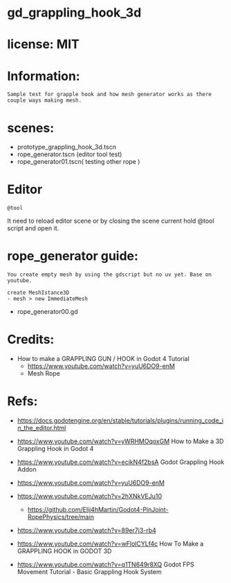 # gd_grappling_hook_3d

# license: MIT

# Information:
	Sample test for grapple hook and how mesh generator works as there couple ways making mesh.

# scenes:
- prototype_grappling_hook_3d.tscn
- rope_generator.tscn (editor tool test)
- rope_generator01.tscn( testing other rope )

# Editor
```
@tool
```
It need to reload editor scene or by closing the scene current hold @tool script and open it.

# rope_generator guide:
	You create empty mesh by using the gdscript but no uv yet. Base on youtube.
```
create MeshIstance3D
- mesh > new ImmediateMesh
```
- rope_generator00.gd

# Credits:
- How to make a GRAPPLING GUN / HOOK in Godot 4 Tutorial
	- https://www.youtube.com/watch?v=yuU6DO9-enM 
	- Mesh Rope 


# Refs:
- https://docs.godotengine.org/en/stable/tutorials/plugins/running_code_in_the_editor.html
- https://www.youtube.com/watch?v=yWRHMOqoxGM  How to Make a 3D Grappling Hook in Godot 4
- https://www.youtube.com/watch?v=ecikN4f2bsA Godot Grappling Hook Addon
- https://www.youtube.com/watch?v=yuU6DO9-enM


- https://www.youtube.com/watch?v=2hXNkVEJu10
	- https://github.com/Elij4hMartin/Godot4-PinJoint-RopePhysics/tree/main
- https://www.youtube.com/watch?v=89er7j3-rb4
- https://www.youtube.com/watch?v=wFlolCYLf4c How To Make a GRAPPLING HOOK in GODOT 3D
- https://www.youtube.com/watch?v=q1TN649r8XQ Godot FPS Movement Tutorial - Basic Grappling Hook System
